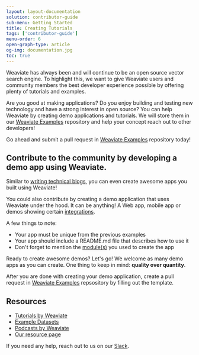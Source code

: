 ```yaml
---
layout: layout-documentation
solution: contributor-guide
sub-menu: Getting Started
title: Creating Tutorials 
tags: ['contributor-guide']
menu-order: 6
open-graph-type: article
og-img: documentation.jpg
toc: true
---
```

Weaviate has always been and will continue to be an open source vector search engine. To highlight this, we want to give Weaviate users and community members the best developer experience possible by offering plenty of tutorials and examples.

Are you good at making applications? Do you enjoy building and testing new technology and have a strong interest in open source? You can help Weaviate by creating demo applications and tutorials. We will store them in our [Weaviate Examples](https://github.com/semi-technologies/weaviate-examples) repository and help your concept reach out to other developers!

Go ahead and submit a pull request in [Weaviate Examples](https://github.com/semi-technologies/weaviate-examples) repository today!

## Contribute to the community by developing a demo app using Weaviate.

Similar to [writing technical blogs](./writing-blogs.html), you can even create awesome apps you built using Weaviate! 

You could also contribute by creating a demo application that uses Weaviate under the hood. It can be anything! A Web app, mobile app or demos showing certain [integrations](/product.html).

A few things to note:

* Your app must be unique from the previous examples
* Your app should include a README.md file that describes how to use it
* Don't forget to mention the [module(s)](/developers/weaviate/current/modules/index.html) you used to create the app

Ready to create awesome demos? Let's go! We welcome as many demo apps as you can create. One thing to keep in mind: **quality over quantity**.

After you are done with creating your demo application, create a pull request in [Weaviate Examples](https://github.com/semi-technologies/weaviate-examples) repsository by filling out the template.

## Resources

* [Tutorials by Weaviate](/developers/weaviate/current/tutorials/index.html)
* [Example Datasets](/developers/weaviate/current/tutorials/example-datasets.html)
* [Podcasts by Weaviate](/podcast.html)
* [Our resource page](/resources.html)

If you need any help, reach out to us on our [Slack](https://weaviate.slack.com/).